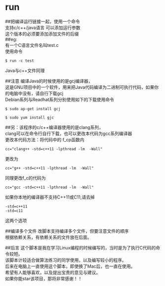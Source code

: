 # run
##把编译运行链接一起，使用一个命令<br>
支持c/c++/java语言 可以添加运行参数<br>
这个版本的必须要添加添加文件的后缀<br>
##eg:<br>
有一个C语言文件名叫test.c<br>
使用命令 

```
$ run -c test
```
Java与c++文件同理<br>

##注意 
编译Java的时候使用的是gcj编译器，<br>
这是GNU项目中的一个软件，用来把Java代码编译为二进制可执行代码，如果你的电脑中没有，请自行下载gcj<br>
Debian系列与Readhat系列分别使用如下的下载使用命令<br>

```
$ sudo ap-get install gcj

$ sudo yum install gjc
```

 
##另：该程序的c/c++编译器使用的是clang系列，<br>
clang可以在命令行自行下载，也可以更改本代码为gcc系列编译器<br>
更改本代码方法：将代码中的 f_cp函数内

```
cc="clang++ -std=c++11 -lpthread -lm  -Wall"
```
更改为

```
cc="g++ -std=c++11 -lpthread -lm  -Wall"
```

同理更改f_c的代码为

```
cc="gcc -std=c++11 -lpthread -lm  -Wall"

```

如果你本地的编译器不支持C++11或C11,请去掉

```
-std=c++11
-std=c11
```
这两个选项

##编译多个文件
改脚本支持编译多个文件，但要注意文件的顺序<br>
根据依赖关系，有依赖关系的文件放在后面。

##后言
这个脚本是我在学习Linux编程的时候编写的，当时是为了执行C代码的命令较短。<br>
该脚本计较适合做算法练习的同学使用，以及编写较小的程序。<br>
后来在电脑上一直使用这个脚本，即使换了Mac后，也一直在使用。<br>
希望有人能够喜欢，以及提出宝贵的意见与建议。<br>
如果你能star该项目，那将非常感谢！！
